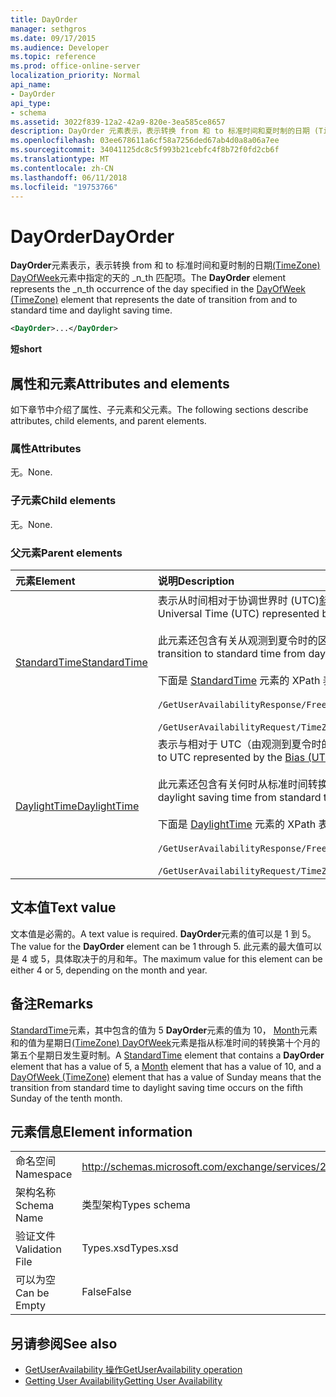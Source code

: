 ```yaml
---
title: DayOrder
manager: sethgros
ms.date: 09/17/2015
ms.audience: Developer
ms.topic: reference
ms.prod: office-online-server
localization_priority: Normal
api_name:
- DayOrder
api_type:
- schema
ms.assetid: 3022f839-12a2-42a9-820e-3ea585ce8657
description: DayOrder 元素表示，表示转换 from 和 to 标准时间和夏时制的日期 (TimeZone) DayOfWeek 元素中指定的天的第 n 个匹配项。
ms.openlocfilehash: 03ee678611a6cf58a7256ded67ab4d0a8a06a7ee
ms.sourcegitcommit: 34041125dc8c5f993b21cebfc4f8b72f0fd2cb6f
ms.translationtype: MT
ms.contentlocale: zh-CN
ms.lasthandoff: 06/11/2018
ms.locfileid: "19753766"
---
```

# <a name="dayorder"></a><span data-ttu-id="93b26-103">DayOrder</span><span class="sxs-lookup"><span data-stu-id="93b26-103">DayOrder</span></span>

<span data-ttu-id="93b26-104">**DayOrder**元素表示，表示转换 from 和 to 标准时间和夏时制的日期[(TimeZone) DayOfWeek](dayofweek-timezone.md)元素中指定的天的 _n_th 匹配项。</span><span class="sxs-lookup"><span data-stu-id="93b26-104">The **DayOrder** element represents the  _n_th occurrence of the day specified in the [DayOfWeek (TimeZone)](dayofweek-timezone.md) element that represents the date of transition from and to standard time and daylight saving time.</span></span> 
  
```xml
<DayOrder>...</DayOrder>
```

<span data-ttu-id="93b26-105">**短**</span><span class="sxs-lookup"><span data-stu-id="93b26-105">**short**</span></span>

## <a name="attributes-and-elements"></a><span data-ttu-id="93b26-106">属性和元素</span><span class="sxs-lookup"><span data-stu-id="93b26-106">Attributes and elements</span></span>

<span data-ttu-id="93b26-107">如下章节中介绍了属性、子元素和父元素。</span><span class="sxs-lookup"><span data-stu-id="93b26-107">The following sections describe attributes, child elements, and parent elements.</span></span>
  
### <a name="attributes"></a><span data-ttu-id="93b26-108">属性</span><span class="sxs-lookup"><span data-stu-id="93b26-108">Attributes</span></span>

<span data-ttu-id="93b26-109">无。</span><span class="sxs-lookup"><span data-stu-id="93b26-109">None.</span></span>
  
### <a name="child-elements"></a><span data-ttu-id="93b26-110">子元素</span><span class="sxs-lookup"><span data-stu-id="93b26-110">Child elements</span></span>

<span data-ttu-id="93b26-111">无。</span><span class="sxs-lookup"><span data-stu-id="93b26-111">None.</span></span>
  
### <a name="parent-elements"></a><span data-ttu-id="93b26-112">父元素</span><span class="sxs-lookup"><span data-stu-id="93b26-112">Parent elements</span></span>

|<span data-ttu-id="93b26-113">**元素**</span><span class="sxs-lookup"><span data-stu-id="93b26-113">**Element**</span></span>|<span data-ttu-id="93b26-114">**说明**</span><span class="sxs-lookup"><span data-stu-id="93b26-114">**Description**</span></span>|
|:-----|:-----|
|[<span data-ttu-id="93b26-115">StandardTime</span><span class="sxs-lookup"><span data-stu-id="93b26-115">StandardTime</span></span>](standardtime.md) <br/> | <span data-ttu-id="93b26-116">表示从时间相对于协调世界时 (UTC)[斜线 (UTC)](bias-utc.md)元素所表示的偏移量。</span><span class="sxs-lookup"><span data-stu-id="93b26-116">Represents an offset from the time relative to Coordinated Universal Time (UTC) represented by the [Bias (UTC)](bias-utc.md) element.</span></span><br/><br/><span data-ttu-id="93b26-117">此元素还包含有关从观测到夏令时的区域中的夏令时转换为标准时间的信息。</span><span class="sxs-lookup"><span data-stu-id="93b26-117">This element also contains information about the transition to standard time from daylight saving time in regions where daylight saving time is observed.</span></span><br/><br/><span data-ttu-id="93b26-118">下面是 [StandardTime](standardtime.md) 元素的 XPath 表达式：</span><span class="sxs-lookup"><span data-stu-id="93b26-118">The following are the XPath expressions to the [StandardTime](standardtime.md) element:</span></span><br/><br/>`/GetUserAvailabilityResponse/FreeBusyResponseArray/FreeBusyResponse/FreeBusyView/WorkingHours/TimeZone/StandardTime`<br/><br/>`/GetUserAvailabilityRequest/TimeZone/StandardTime` <br/> |
|[<span data-ttu-id="93b26-119">DaylightTime</span><span class="sxs-lookup"><span data-stu-id="93b26-119">DaylightTime</span></span>](daylighttime.md) <br/> | <span data-ttu-id="93b26-120">表示与相对于 UTC（由观测到夏令时的区域的 [偏置 (UTC)](bias-utc.md) 元素表示）的时间的时差。</span><span class="sxs-lookup"><span data-stu-id="93b26-120">Represents an offset from the time relative to UTC represented by the [Bias (UTC)](bias-utc.md) element in regions where daylight saving time is observed.</span></span><br/><br/><span data-ttu-id="93b26-121">此元素还包含有关何时从标准时间转换到夏令时的信息。</span><span class="sxs-lookup"><span data-stu-id="93b26-121">This element also contains information about when the transition to daylight saving time from standard time occurs.</span></span><br/><br/><span data-ttu-id="93b26-122">下面是 [DaylightTime](daylighttime.md) 元素的 XPath 表达式：</span><span class="sxs-lookup"><span data-stu-id="93b26-122">The following are the XPath expressions to the [DaylightTime](daylighttime.md) element:</span></span><br/><br/>`/GetUserAvailabilityResponse/FreeBusyResponseArray/FreeBusyResponse/FreeBusyView/WorkingHours/TimeZone/DaylightTime`<br/><br/>`/GetUserAvailabilityRequest/TimeZone/DaylightTime` <br/> |
   
## <a name="text-value"></a><span data-ttu-id="93b26-123">文本值</span><span class="sxs-lookup"><span data-stu-id="93b26-123">Text value</span></span>

<span data-ttu-id="93b26-124">文本值是必需的。</span><span class="sxs-lookup"><span data-stu-id="93b26-124">A text value is required.</span></span> <span data-ttu-id="93b26-125">**DayOrder**元素的值可以是 1 到 5。</span><span class="sxs-lookup"><span data-stu-id="93b26-125">The value for the **DayOrder** element can be 1 through 5.</span></span> <span data-ttu-id="93b26-126">此元素的最大值可以是 4 或 5，具体取决于的月和年。</span><span class="sxs-lookup"><span data-stu-id="93b26-126">The maximum value for this element can be either 4 or 5, depending on the month and year.</span></span> 
  
## <a name="remarks"></a><span data-ttu-id="93b26-127">备注</span><span class="sxs-lookup"><span data-stu-id="93b26-127">Remarks</span></span>

<span data-ttu-id="93b26-128">[StandardTime](standardtime.md)元素，其中包含的值为 5 **DayOrder**元素的值为 10， [Month](month.md)元素和的值为星期日[(TimeZone) DayOfWeek](dayofweek-timezone.md)元素是指从标准时间的转换第十个月的第五个星期日发生夏时制。</span><span class="sxs-lookup"><span data-stu-id="93b26-128">A [StandardTime](standardtime.md) element that contains a **DayOrder** element that has a value of 5, a [Month](month.md) element that has a value of 10, and a [DayOfWeek (TimeZone)](dayofweek-timezone.md) element that has a value of Sunday means that the transition from standard time to daylight saving time occurs on the fifth Sunday of the tenth month.</span></span> 
  
## <a name="element-information"></a><span data-ttu-id="93b26-129">元素信息</span><span class="sxs-lookup"><span data-stu-id="93b26-129">Element information</span></span>

|||
|:-----|:-----|
|<span data-ttu-id="93b26-130">命名空间</span><span class="sxs-lookup"><span data-stu-id="93b26-130">Namespace</span></span>  <br/> |http://schemas.microsoft.com/exchange/services/2006/types  <br/> |
|<span data-ttu-id="93b26-131">架构名称</span><span class="sxs-lookup"><span data-stu-id="93b26-131">Schema Name</span></span>  <br/> |<span data-ttu-id="93b26-132">类型架构</span><span class="sxs-lookup"><span data-stu-id="93b26-132">Types schema</span></span>  <br/> |
|<span data-ttu-id="93b26-133">验证文件</span><span class="sxs-lookup"><span data-stu-id="93b26-133">Validation File</span></span>  <br/> |<span data-ttu-id="93b26-134">Types.xsd</span><span class="sxs-lookup"><span data-stu-id="93b26-134">Types.xsd</span></span>  <br/> |
|<span data-ttu-id="93b26-135">可以为空</span><span class="sxs-lookup"><span data-stu-id="93b26-135">Can be Empty</span></span>  <br/> |<span data-ttu-id="93b26-136">False</span><span class="sxs-lookup"><span data-stu-id="93b26-136">False</span></span>  <br/> |
   
## <a name="see-also"></a><span data-ttu-id="93b26-137">另请参阅</span><span class="sxs-lookup"><span data-stu-id="93b26-137">See also</span></span>

- [<span data-ttu-id="93b26-138">GetUserAvailability 操作</span><span class="sxs-lookup"><span data-stu-id="93b26-138">GetUserAvailability operation</span></span>](getuseravailability-operation.md)
- [<span data-ttu-id="93b26-139">Getting User Availability</span><span class="sxs-lookup"><span data-stu-id="93b26-139">Getting User Availability</span></span>](http://msdn.microsoft.com/library/d4133fcb-9b0f-4e6b-aadf-a389da83516a%28Office.15%29.aspx)

